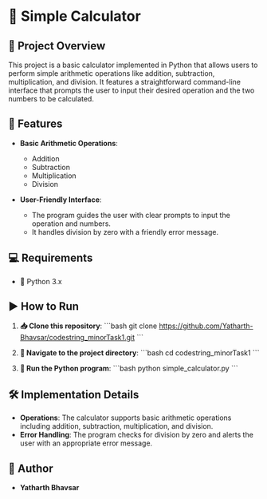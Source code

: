 
# 🧮 Simple Calculator

## 📝 Project Overview

This project is a basic calculator implemented in Python that allows users to perform simple arithmetic operations like addition, subtraction, multiplication, and division. It features a straightforward command-line interface that prompts the user to input their desired operation and the two numbers to be calculated.

## 🚀 Features

- **Basic Arithmetic Operations**:
  - Addition
  - Subtraction
  - Multiplication
  - Division

- **User-Friendly Interface**:
  - The program guides the user with clear prompts to input the operation and numbers.
  - It handles division by zero with a friendly error message.

## 💻 Requirements

- 🐍 Python 3.x

## ▶️ How to Run

1. **📥 Clone this repository**:
    \```bash
    git clone https://github.com/Yatharth-Bhavsar/codestring_minorTask1.git
    \```

2. **📂 Navigate to the project directory**:
    \```bash
    cd codestring_minorTask1
    \```

3. **🏃 Run the Python program**:
    \```bash
    python simple_calculator.py
    \```

## 🛠️ Implementation Details

- **Operations**: The calculator supports basic arithmetic operations including addition, subtraction, multiplication, and division.
- **Error Handling**: The program checks for division by zero and alerts the user with an appropriate error message.

## 👤 Author

- **Yatharth Bhavsar**
